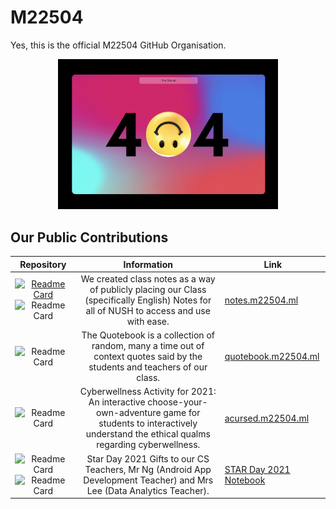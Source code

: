 # M22504

Yes, this is the official M22504 GitHub Organisation.

<p align="center"><img src="logo.jpg" width="70%" /></p>



## Our Public Contributions

|                          Repository                          |                         Information                          | Link                                                         |
| :----------------------------------------------------------: | :----------------------------------------------------------: | ------------------------------------------------------------ |
| [![Readme Card](https://github-readme-stats.vercel.app/api/pin/?username=M22504&repo=class-notes)](https://github.com/anuraghazra/github-readme-stats) ![Readme Card](https://github-readme-stats.vercel.app/api/pin/?username=M22504&repo=el-notes) | We created class notes as a way of publicly placing our Class (specifically English) Notes for all of NUSH to access and use with ease. | [notes.m22504.ml](https://notes.m22504.ml/)                  |
| ![Readme Card](https://github-readme-stats.vercel.app/api/pin/?username=M22504&repo=quotebook) | The Quotebook is a collection of random, many a time out of context quotes said by the students and teachers of our class. | [quotebook.m22504.ml](https://quotebook.m22504.ml/)          |
| ![Readme Card](https://github-readme-stats.vercel.app/api/pin/?username=M22504&repo=acursed) | Cyberwellness Activity for 2021: An interactive choose-your-own-adventure game for students to interactively understand the ethical qualms regarding cyberwellness. | [acursed.m22504.ml](https://acursed.m22504.ml/)              |
| ![Readme Card](https://github-readme-stats.vercel.app/api/pin/?username=M22504&repo=starday_data_analysis)![Readme Card](https://github-readme-stats.vercel.app/api/pin/?username=M22504&repo=starday_apk) | Star Day 2021 Gifts to our CS Teachers, Mr Ng (Android App Development Teacher) and Mrs Lee (Data Analytics Teacher). | [STAR Day 2021 Notebook](https://colab.research.google.com/github/m21404/starday_data_analysis/blob/main/STAR%20Day%20Notebook.ipynb) |

